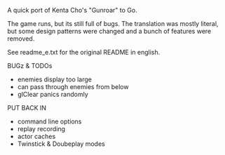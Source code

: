 A quick port of Kenta Cho's "Gunroar" to Go.

The game runs, but its still full of bugs.  The translation was mostly literal, 
but some design patterns were changed and a bunch of features were removed.

See readme_e.txt for the original README in english.


BUGz & TODOs

* enemies display too large
* can pass through enemies from below
* glClear panics randomly

PUT BACK IN

* command line options
* replay recording
* actor caches
* Twinstick & Doubeplay modes
